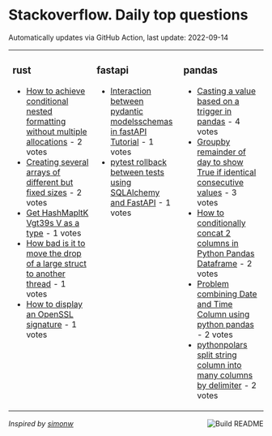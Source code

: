 # Stackoverflow. Daily top questions 

Automatically updates via GitHub Action, last update: <!-- date starts -->2022-09-14<!-- date ends -->


<table><tr><td valign="top" width="33%">

### rust
<!-- rust starts -->
* [How to achieve conditional nested formatting without multiple allocations](https://stackoverflow.com/questions/73715786/how-to-achieve-conditional-nested-formatting-without-multiple-allocations) - 2 votes
* [Creating several arrays of different but fixed sizes](https://stackoverflow.com/questions/73719004/creating-several-arrays-of-different-but-fixed-sizes) - 2 votes
* [Get HashMapltK Vgt39s V as a type](https://stackoverflow.com/questions/73711297/get-hashmapk-vs-v-as-a-type) - 1 votes
* [How bad is it to move the drop of a large struct to another thread](https://stackoverflow.com/questions/73709474/how-bad-is-it-to-move-the-drop-of-a-large-struct-to-another-thread) - 1 votes
* [How to display an OpenSSL signature](https://stackoverflow.com/questions/73716046/how-to-display-an-openssl-signature) - 1 votes
<!-- rust ends -->
</td><td valign="top" width="34%">


### fastapi
<!-- fastapi starts -->
* [Interaction between pydantic modelsschemas in fastAPI Tutorial](https://stackoverflow.com/questions/73700879/interaction-between-pydantic-models-schemas-in-fastapi-tutorial) - 1 votes
* [pytest rollback between tests using SQLAlchemy and FastAPI](https://stackoverflow.com/questions/73701708/pytest-rollback-between-tests-using-sqlalchemy-and-fastapi) - 1 votes
<!-- fastapi ends -->
</td><td valign="top" width="34%">


### pandas
<!-- pandas starts -->
* [Casting a value based on a trigger in pandas](https://stackoverflow.com/questions/73717356/casting-a-value-based-on-a-trigger-in-pandas) - 4 votes
* [Groupby remainder of day to show True if identical consecutive values](https://stackoverflow.com/questions/73707204/groupby-remainder-of-day-to-show-true-if-identical-consecutive-values) - 3 votes
* [How to conditionally concat 2 columns in Python Pandas Dataframe](https://stackoverflow.com/questions/73715912/how-to-conditionally-concat-2-columns-in-python-pandas-dataframe) - 2 votes
* [Problem combining Date and Time Column using python pandas](https://stackoverflow.com/questions/73714369/problem-combining-date-and-time-column-using-python-pandas) - 2 votes
* [pythonpolars split string column into many columns by delimiter](https://stackoverflow.com/questions/73699500/python-polars-split-string-column-into-many-columns-by-delimiter) - 2 votes
<!-- pandas ends -->
</td></tr></table>

<a href="https://github.com/hp0404/hp0404/actions"><img src="https://github.com/hp0404/hp0404/workflows/Build%20README/badge.svg" align="right" alt="Build README"></a> <p>*Inspired by  [simonw](https://github.com/simonw/simonw)*</p>
